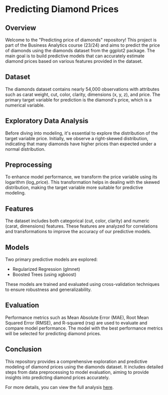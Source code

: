 # Predicting Diamond Prices

## Overview
Welcome to the "Predicting price of diamonds" repository! This project is part of the Business Analytics course (23/24) and aims to predict the price of diamonds using the diamonds dataset from the ggplot2 package. The main goal is to build predictive models that can accurately estimate diamond prices based on various features provided in the dataset.

## Dataset
The diamonds dataset contains nearly 54,000 observations with attributes such as carat weight, cut, color, clarity, dimensions (x, y, z), and price. The primary target variable for prediction is the diamond's price, which is a numerical variable.

## Exploratory Data Analysis
Before diving into modeling, it's essential to explore the distribution of the target variable price. Initially, we observe a right-skewed distribution, indicating that many diamonds have higher prices than expected under a normal distribution.

## Preprocessing
To enhance model performance, we transform the price variable using its logarithm (log_price). This transformation helps in dealing with the skewed distribution, making the target variable more suitable for predictive modeling.

## Features
The dataset includes both categorical (cut, color, clarity) and numeric (carat, dimensions) features. These features are analyzed for correlations and transformations to improve the accuracy of our predictive models.

## Models
Two primary predictive models are explored:

- Regularized Regression (glmnet)
- Boosted Trees (using xgboost)

These models are trained and evaluated using cross-validation techniques to ensure robustness and generalizability.

## Evaluation
Performance metrics such as Mean Absolute Error (MAE), Root Mean Squared Error (RMSE), and R-squared (rsq) are used to evaluate and compare model performance. The model with the best performance metrics will be selected for predicting diamond prices.

## Conclusion
This repository provides a comprehensive exploration and predictive modeling of diamond prices using the diamonds dataset. It includes detailed steps from data preprocessing to model evaluation, aiming to provide insights into predicting diamond prices accurately.

For more details, you can view the full analysis [here](https://rpubs.com/ljerocha/1202684).
